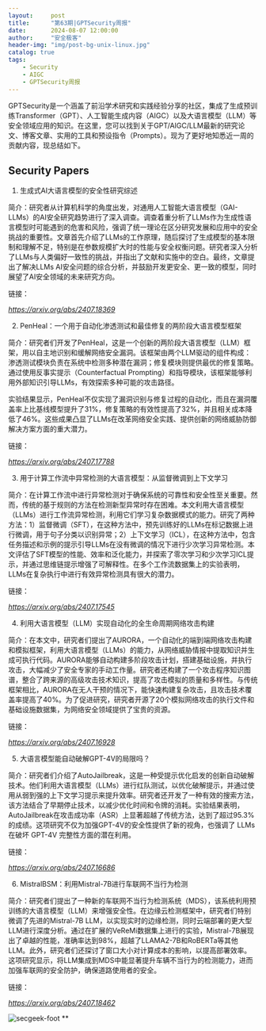 ```yaml
---
layout:     post
title:      "第63期|GPTSecurity周报"
date:       2024-08-07 12:00:00
author:     "安全极客"
header-img: "img/post-bg-unix-linux.jpg"
catalog: true
tags:
    - Security
    - AIGC
    - GPTSecurity周报
---
```




GPTSecurity是一个涵盖了前沿学术研究和实践经验分享的社区，集成了生成预训练Transformer（GPT）、人工智能生成内容（AIGC）以及大语言模型（LLM）等安全领域应用的知识。在这里，您可以找到关于GPT/AIGC/LLM最新的研究论文、博客文章、实用的工具和预设指令（Prompts）。现为了更好地知悉近一周的贡献内容，现总结如下。

## Security Papers

1. 生成式AI大语言模型的安全性研究综述

简介：研究者从计算机科学的角度出发，对通用人工智能大语言模型（GAI-LLMs）的AI安全研究趋势进行了深入调查。调查着重分析了LLMs作为生成性语言模型时可能遇到的危害和风险，强调了统一理论在区分研究发展和应用中的安全挑战的重要性。文章首先介绍了LLMs的工作原理，随后探讨了生成模型的基本限制和理解不足，特别是在参数规模扩大时的性能与安全权衡问题。研究者深入分析了LLMs与人类偏好一致性的挑战，并指出了文献和实施中的空白。最终，文章提出了解决LLMs AI安全问题的综合分析，并鼓励开发更安全、更一致的模型，同时展望了AI安全领域的未来研究方向。

链接：

*https://arxiv.org/abs/2407.18369*

2. PenHeal：一个用于自动化渗透测试和最佳修复的两阶段大语言模型框架

简介：研究者们开发了PenHeal，这是一个创新的两阶段大语言模型（LLM）框架，用以自主地识别和缓解网络安全漏洞。该框架由两个LLM驱动的组件构成：渗透测试模块负责在系统中检测多种潜在漏洞；修复模块则提供最优的修复策略。通过使用反事实提示（Counterfactual Prompting）和指导模块，该框架能够利用外部知识引导LLMs，有效探索多种可能的攻击路径。

实验结果显示，PenHeal不仅实现了漏洞识别与修复过程的自动化，而且在漏洞覆盖率上比基线模型提升了31%，修复策略的有效性提高了32%，并且相关成本降低了46%。这些成果凸显了LLMs在改革网络安全实践、提供创新的网络威胁防御解决方案方面的重大潜力。

链接：

*https://arxiv.org/abs/2407.17788*

3. 用于计算工作流中异常检测的大语言模型：从监督微调到上下文学习

简介：在计算工作流中进行异常检测对于确保系统的可靠性和安全性至关重要。然而，传统的基于规则的方法在检测新型异常时存在困难。本文利用大语言模型（LLMs）进行工作流异常检测，利用它们学习复杂数据模式的能力。研究了两种方法：1）监督微调（SFT），在这种方法中，预先训练好的LLMs在标记数据上进行微调，用于句子分类以识别异常；2）上下文学习（ICL），在这种方法中，包含任务描述和示例的提示引导LLMs在没有微调的情况下进行少次学习异常检测。本文评估了SFT模型的性能、效率和泛化能力，并探索了零次学习和少次学习ICL提示，并通过思维链提示增强了可解释性。在多个工作流数据集上的实验表明，LLMs在复杂执行中进行有效异常检测具有很大的潜力。

链接：

*https://arxiv.org/abs/2407.17545*

4. 利用大语言模型（LLM）实现自动化的全生命周期网络攻击构建

简介：在本文中，研究者们提出了AURORA，一个自动化的端到端网络攻击构建和模拟框架，利用大语言模型（LLMs）的能力，从网络威胁情报中提取知识并生成可执行代码。AURORA能够自动构建多阶段攻击计划，搭建基础设施，并执行攻击，大幅减少了安全专家的手动工作量。研究者还构建了一个攻击程序知识图谱，整合了跨来源的高级攻击技术知识，提高了攻击模拟的质量和多样性。与传统框架相比，AURORA在无人干预的情况下，能快速构建复杂攻击，且攻击技术覆盖率提高了40%。为了促进研究，研究者开源了20个模拟网络攻击的执行文件和基础设施数据集，为网络安全领域提供了宝贵的资源。

链接：

*https://arxiv.org/abs/2407.16928*

5. 大语言模型能自动破解GPT-4V的局限吗？

简介：研究者们介绍了AutoJailbreak，这是一种受提示优化启发的创新自动破解技术。他们利用大语言模型（LLMs）进行红队测试，以优化破解提示，并通过使用从弱到强的上下文学习提示来提升效率。研究者还开发了一种有效的搜索方法，该方法结合了早期停止技术，以减少优化时间和令牌的消耗。实验结果表明，AutoJailbreak在攻击成功率（ASR）上显著超越了传统方法，达到了超过95.3%的成绩。这项研究不仅为加强GPT-4V的安全性提供了新的视角，也强调了 LLMs 在破坏 GPT-4V 完整性方面的潜在利用。

链接：

*https://arxiv.org/abs/2407.16686*

6. MistralBSM：利用Mistral-7B进行车联网不当行为检测

简介：研究者们提出了一种新的车联网不当行为检测系统（MDS），该系统利用预训练的大语言模型（LLM）来增强安全性。在边缘云检测框架中，研究者们特别微调了先进的Mistral-7B LLM，以实现实时的边缘检测，同时云端部署的更大型LLM进行深度分析。通过在扩展的VeReMi数据集上进行的实验，Mistral-7B展现出了卓越的性能，准确率达到98%，超越了LLAMA2-7B和RoBERTa等其他LLM。此外，研究者们还探讨了窗口大小对计算成本的影响，以提高部署效率。这项研究显示，将LLM集成到MDS中能显著提升车辆不当行为的检测能力，进而加强车联网的安全防护，确保道路使用者的安全。

链接：

*https://arxiv.org/abs/2407.18462*







![secgeek-foot](https://www.gptsecurity.info/img/secgeek-foot.png)
**